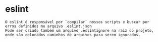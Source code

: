 # eslint

	O eslint é responsável por `compilar` nossos scripts e buscar por erros definidos no arquivo .eslint.json
	Pode ser criado também um arquivo .eslintignore na raiz do projeto, onde são colocados caminhos de arquivos para serem ignorados.
